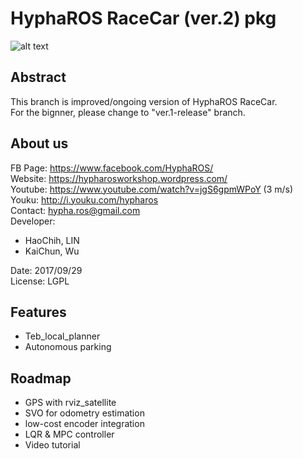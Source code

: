 # HyphaROS RaceCar (ver.2) pkg
![alt text](https://github.com/Hypha-ROS/hypha-racecar/blob/ver.2-beta/document/photo/HyphaROS_logo_2.png)  

## Abstract
This branch is improved/ongoing version of HyphaROS RaceCar.  
For the bignner, please change to "ver.1-release" branch.    

## About us
FB Page: https://www.facebook.com/HyphaROS/  
Website: https://hypharosworkshop.wordpress.com/  
Youtube: https://www.youtube.com/watch?v=jgS6gpmWPoY (3 m/s)  
Youku: http://i.youku.com/hypharos  
Contact: hypha.ros@gmail.com  
Developer:   
* HaoChih, LIN  
* KaiChun, Wu  

Date: 2017/09/29  
License: LGPL  

## Features 
* Teb_local_planner  
* Autonomous parking

## Roadmap
* GPS with rviz_satellite
* SVO for odometry estimation
* low-cost encoder integration
* LQR & MPC controller
* Video tutorial  




